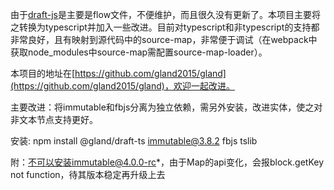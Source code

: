 由于[draft-js](https://github.com/facebook/draft-js)是主要是flow文件，不便维护，而且很久没有更新了。本项目主要将之转换为typescript并加入一些改进。目前对typescript和非typescript的支持都非常良好，且有映射到源代码中的source-map，非常便于调试（在webpack中获取node_modules中source-map需配置source-map-loader）。

本项目的地址在[https://github.com/gland2015/gland](https://github.com/gland2015/gland)，欢迎一起改进。

主要改进：将immutable和fbjs分离为独立依赖，需另外安装，改进实体，使之对非文本节点支持更好。

安装: npm install @gland/draft-ts immutable@3.8.2  fbjs tslib

附：不可以安装immutable@4.0.0-rc*，由于Map的api变化，会报block.getKey not function，待其版本稳定再升级上去